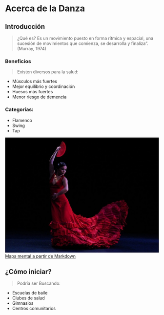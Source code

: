 # Acerca de la Danza
## Introducción
> ¿Qué es?
Es un movimiento puesto en forma rítmica 
y espacial, una sucesión de movimientos 
que comienza, se desarrolla y finaliza”.
(Murray, 1974)

### Beneficios
> Existen diversos para la salud:
- Músculos más fuertes
- Mejor equilibrio y coordinación 
- Huesos más fuertes
- Menor riesgo de demencia

### Categorías:
- Flamenco
- Swing
- Tap

![Bailarina](./image/flamenco.jpeg)
 [Mapa mental a partir de Markdown](tarea+svg.html)

## ¿Cómo iniciar?
> Podría ser
Buscando: 

- Escuelas de baile
- Clubes de salud
- Gimnasios
- Centros comunitarios
